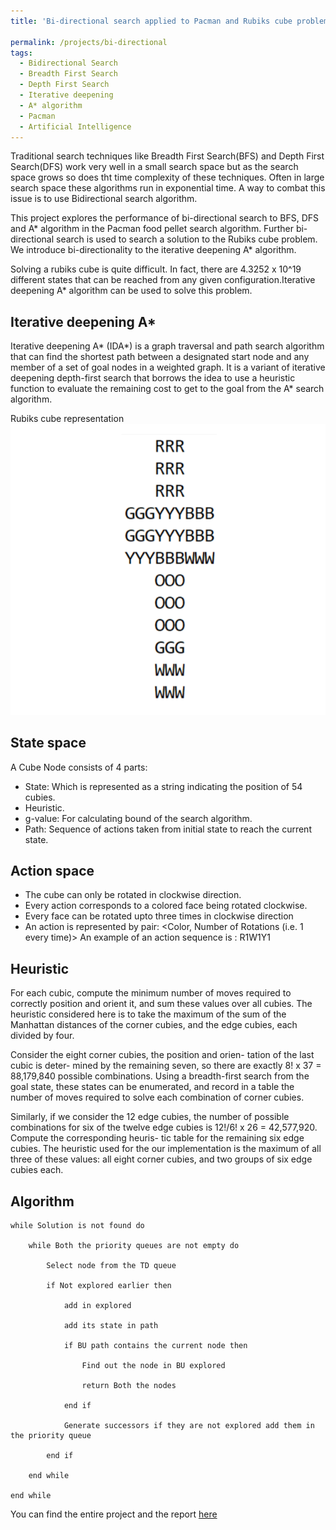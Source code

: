 ```yaml
---
title: 'Bi-directional search applied to Pacman and Rubiks cube problem'

permalink: /projects/bi-directional
tags:
  - Bidirectional Search
  - Breadth First Search
  - Depth First Search
  - Iterative deepening
  - A* algorithm
  - Pacman
  - Artificial Intelligence
---
```


Traditional search techniques like Breadth First Search(BFS) and Depth First Search(DFS) work very well in a small search space but as the search space grows so does tht time complexity of these techniques. Often in large search space these algorithms run in exponential time. A way to combat this issue is to use Bidirectional search algorithm.

This project explores the performance of bi-directional search to BFS, DFS and A* algorithm in the Pacman food pellet search algorithm. Further bi-directional search is used to search a solution to the Rubiks cube problem. We introduce bi-directionality to the iterative deepening A* algorithm.

Solving a rubiks cube is quite difficult. In fact, there are 4.3252 x 10^19 different states that can be reached from any given configuration.Iterative deepening A* algorithm can be used to solve this problem.

Iterative deepening A*
------

Iterative deepening A* (IDA\*) is a graph traversal and path search algorithm that can find the shortest path between a designated start node and any member of a set of goal nodes in a weighted graph. It is a variant of iterative deepening depth-first search that borrows the idea to use a heuristic function to evaluate the remaining cost to get to the goal from the A* search algorithm. 

Rubiks cube representation
<br/><img src='/images/rubiks_cube_state.png'>

State space
-----
A Cube Node consists of 4 parts:

- State: Which is represented as a string indicating the position of 54 cubies.
- Heuristic.
- g-value: For calculating bound of the search algorithm.
- Path: Sequence of actions taken from initial state to reach the current state.

Action space
-----

- The cube can only be rotated in clockwise direction.
- Every action corresponds to a colored face being rotated clockwise.
- Every face can be rotated upto three times in clockwise direction
- An action is represented by pair: <Color, Number of Rotations (i.e. 1 every time)> An example of an action sequence is : R1W1Y1

Heuristic
-----

For each cubic, compute the minimum number of moves required to correctly position and orient it, and sum these values over all cubies. The heuristic considered here is to take the maximum of the sum of the Manhattan distances of the corner cubies, and the edge cubies, each divided by four.

Consider the eight corner cubies, the position and orien- tation of the last cubic is deter- mined by the remaining seven, so there are exactly 8! x 37 = 88,179,840 possible combinations. Using a breadth-first search from the goal state, these states can be enumerated, and record in a table the number of moves required to solve each combination of corner cubies.

Similarly, if we consider the 12 edge cubies, the number of possible combinations for six of the twelve edge cubies is 12!/6! x 26 = 42,577,920. Compute the corresponding heuris- tic table for the remaining six edge cubies. The heuristic used for the our implementation is the maximum of all three of these values: all eight corner cubies, and two groups of six edge cubies each.


Algorithm
-----

	while Solution is not found do

		while Both the priority queues are not empty do

			Select node from the TD queue 

			if Not explored earlier then

				add in explored

				add its state in path

				if BU path contains the current node then

					Find out the node in BU explored

					return Both the nodes 

				end if

				Generate successors if they are not explored add them in the priority queue

			end if

		end while

	end while


You can find the entire project and the report 
[here](https://github.com/ShubhamGondane/bidirectional "Github link")

